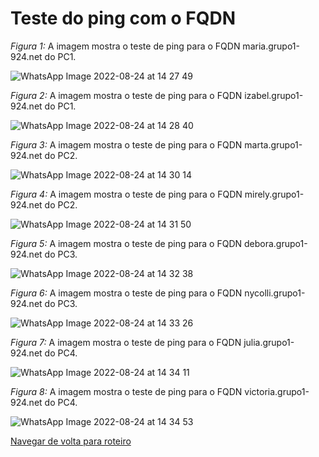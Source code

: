 # Teste do ping com o FQDN

*Figura 1:* A imagem mostra o teste de ping para o FQDN maria.grupo1-924.net do PC1.

![WhatsApp Image 2022-08-24 at 14 27 49](https://user-images.githubusercontent.com/98924290/186716041-bd108f11-1d01-4c0e-ba45-099068d9d8e2.jpeg)


*Figura 2:* A imagem mostra o teste de ping para o FQDN izabel.grupo1-924.net do PC1.

![WhatsApp Image 2022-08-24 at 14 28 40](https://user-images.githubusercontent.com/98924290/186716461-7191c98a-11cc-4c27-816e-337d8d5a85cf.jpeg)


*Figura 3:* A imagem mostra o teste de ping para o FQDN marta.grupo1-924.net  do PC2.

![WhatsApp Image 2022-08-24 at 14 30 14](https://user-images.githubusercontent.com/98924290/186716511-2366e2c0-53bc-44e3-b68a-c87f2680d4cb.jpeg)


*Figura 4:* A imagem mostra o teste de ping para o FQDN mirely.grupo1-924.net do PC2.

![WhatsApp Image 2022-08-24 at 14 31 50](https://user-images.githubusercontent.com/98924290/186716577-62a5a969-e423-4a05-b33b-0807d5d31a99.jpeg)

*Figura 5:* A imagem mostra o teste de ping para o FQDN debora.grupo1-924.net do PC3.

![WhatsApp Image 2022-08-24 at 14 32 38](https://user-images.githubusercontent.com/98924290/186716641-84266c88-4ac7-48af-93ae-55cdce9f2db0.jpeg)

*Figura 6:* A imagem mostra o teste de ping para o FQDN nycolli.grupo1-924.net do PC3.

![WhatsApp Image 2022-08-24 at 14 33 26](https://user-images.githubusercontent.com/98924290/186716684-eb72b902-67af-4706-ab7a-383f8c7c4350.jpeg)

*Figura 7:* A imagem mostra o teste de ping para o FQDN julia.grupo1-924.net do PC4.

![WhatsApp Image 2022-08-24 at 14 34 11](https://user-images.githubusercontent.com/98924290/186716786-28815fae-423a-4838-a79c-a254f2897307.jpeg)

*Figura 8:* A imagem mostra o teste de ping para o FQDN victoria.grupo1-924.net do PC4.

![WhatsApp Image 2022-08-24 at 14 34 53](https://user-images.githubusercontent.com/98924290/186716855-5fb2aa53-0cc8-4f41-b6b4-b4b784c10048.jpeg)

[Navegar de volta para roteiro](https://github.com/martanascimento1/Projeto-redes-bimestre2/blob/main/README.md)
